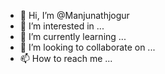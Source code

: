 - 👋 Hi, I’m @Manjunathjogur
- 👀 I’m interested in ...
- 🌱 I’m currently learning ...
- 💞️ I’m looking to collaborate on ...
- 📫 How to reach me ...

<!---
Manjunathjogur/Manjunathjogur is a ✨ special ✨ repository because its `README.md` (this file) appears on your GitHub profile.
You can click the Preview link to take a look at your changes.
--->
